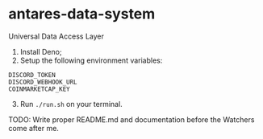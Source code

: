 # antares-data-system
Universal Data Access Layer

1. Install Deno;
2. Setup the following environment variables:

```
DISCORD_TOKEN
DISCORD_WEBHOOK_URL
COINMARKETCAP_KEY
```

3. Run `./run.sh` on your terminal.

TODO: Write proper README.md and documentation before the Watchers come after me.
